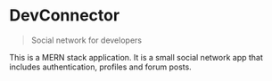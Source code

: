 # DevConnector

> Social network for developers

This is a MERN stack application. It is a small social network app that includes authentication, profiles and forum posts.
